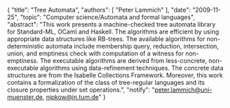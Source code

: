 {
    "title": "Tree Automata",
    "authors": [
        "Peter Lammich"
    ],
    "date": "2009-11-25",
    "topic": "Computer science/Automata and formal languages",
    "abstract": "This work presents a machine-checked tree automata library for Standard-ML, OCaml and Haskell. The algorithms are efficient by using appropriate data structures like RB-trees. The available algorithms for non-deterministic automata include membership query, reduction, intersection, union, and emptiness check with computation of a witness for non-emptiness. The executable algorithms are derived from less-concrete, non-executable algorithms using data-refinement techniques. The concrete data structures are from the Isabelle Collections Framework. Moreover, this work contains a formalization of the class of tree-regular languages and its closure properties under set operations.",
    "notify": "peter.lammich@uni-muenster.de, nipkow@in.tum.de"
}